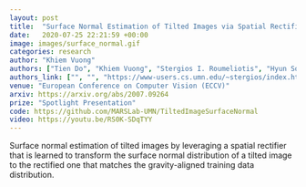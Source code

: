 ```yaml
---
layout: post
title:  "Surface Normal Estimation of Tilted Images via Spatial Rectifier"
date:   2020-07-25 22:21:59 +00:00
image: images/surface_normal.gif
categories: research
author: "Khiem Vuong"
authors: ["Tien Do", "Khiem Vuong", "Stergios I. Roumeliotis", "Hyun Soo Park"]
authors_link: ["", "", "https://www-users.cs.umn.edu/~stergios/index.html", "https://www-users.cs.umn.edu/~hspark/"]
venue: "European Conference on Computer Vision (ECCV)"
arxiv: https://arxiv.org/abs/2007.09264
prize: "Spotlight Presentation"
code: https://github.com/MARSLab-UMN/TiltedImageSurfaceNormal
video: https://youtu.be/RS0K-SDqTYY
---
```

Surface normal estimation of tilted images by leveraging a spatial rectifier that is learned to transform the surface normal distribution of a tilted image to the rectified one that matches the gravity-aligned training data distribution. 